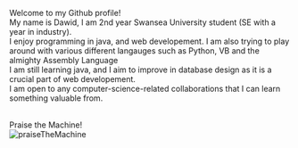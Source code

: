 Welcome to my Github profile! <br />
My name is Dawid, I am 2nd year Swansea University student (SE with a year in industry). <br />
I enjoy programming in java, and web developement. I am also trying to play around with various different langauges such as Python, VB and the almighty Assembly Language<br />
I am still learning java, and I aim to improve in database design as it is a crucial part of web developement. <br />
I am open to any computer-science-related collaborations that I can learn something valuable from. <br />

<br>Praise the Machine!
<br>![praiseTheMachine](https://user-images.githubusercontent.com/77579503/145689961-d12e9eae-a0fa-4acc-81df-001eb1f9376e.gif)



<!---
SnickyBicky/SnickyBicky is a ✨ special ✨ repository because its `README.md` (this file) appears on your GitHub profile.
You can click the Preview link to take a look at your changes.
--->
